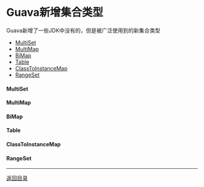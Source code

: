 Guava新增集合类型
===
Guava新增了一些JDK中没有的，但是被广泛使用到的新集合类型

* [MultiSet](#MultiSet)
* [MultiMap](#MultiMap)
* [BiMap](#BiMap)
* [Table](#Table)
* [ClassToInstanceMap](#ClassToInstanceMap)
* [RangeSet](#RangeSet)

<h4 id="MultiSet">MultiSet</h4>

<h4 id="MultiMap">MultiMap</h4>

<h4 id="BiMap">BiMap</h4>

<h4 id="Table">Table</h4>

<h4 id="ClassToInstanceMap">ClassToInstanceMap</h4>

<h4 id="RangeSet">RangeSet</h4>



------
[返回目录](/README.md)